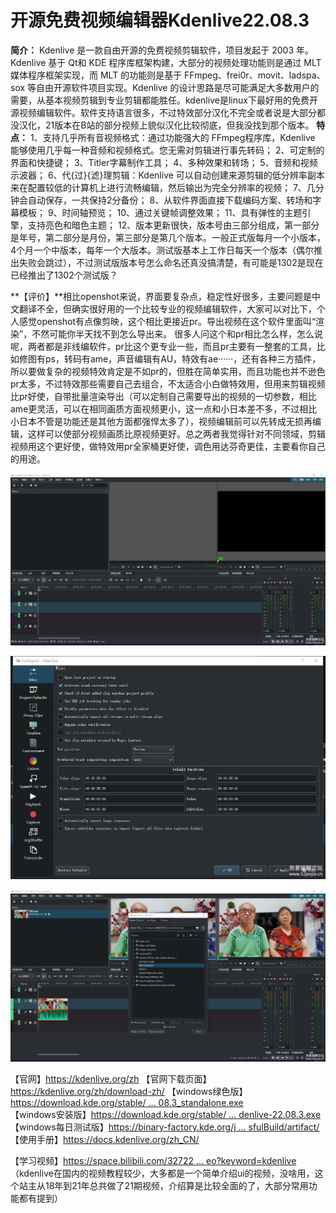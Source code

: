 # 开源免费视频编辑器Kdenlive22.08.3

**简介：**
Kdenlive 是一款自由开源的免费视频剪辑软件，项目发起于 2003 年。Kdenlive 基于 Qt和 KDE 程序库框架构建，大部分的视频处理功能则是通过 MLT 媒体程序框架实现，而 MLT 的功能则是基于 FFmpeg、frei0r、movit、ladspa、sox 等自由开源软件项目实现。Kdenlive 的设计思路是尽可能满足大多数用户的需要，从基本视频剪辑到专业剪辑都能胜任。kdenlive是linux下最好用的免费开源视频编辑软件。软件支持语言很多，不过特效部分汉化不完全或者说是大部分都没汉化，21版本在B站的部分视频上貌似汉化比较彻底，但我没找到那个版本。
**特点：**
1、支持几乎所有音视频格式：通过功能强大的 FFmpeg程序库，Kdenlive 能够使用几乎每一种音频和视频格式。您无需对剪辑进行事先转码；
2、可定制的界面和快捷键；
3、Titler字幕制作工具&#8203;；
4、多种效果和转场；
5、音频和视频示波器；
6、代{过}{滤}理剪辑：Kdenlive 可以自动创建来源剪辑的低分辨率副本来在配置较低的计算机上进行流畅编辑，然后输出为完全分辨率的视频；
7、几分钟会自动保存，一共保持2分备份；
8、从软件界面直接下载编码方案、转场和字幕模板；
9、时间轴预览；
10、通过关键帧调整效果；
11、具有弹性的主题引擎，支持亮色和暗色主题；
12、版本更新很快，版本号由三部分组成，第一部分是年号，第二部分是月份，第三部分是第几个版本。一般正式版每月一个小版本，4个月一个中版本，每年一个大版本。测试版基本上工作日每天一个版本（偶尔推出失败会跳过），不过测试版版本号怎么命名还真没搞清楚，有可能是1302是现在已经推出了1302个测试版？

**【评价】**相比openshot来说，界面要复杂点，稳定性好很多，主要问题是中文翻译不全，但确实很好用的一个比较专业的视频编辑软件，大家可以对比下，个人感觉openshot有点像剪映，这个相比更接近pr。导出视频在这个软件里面叫“渲染”，不然可能你半天找不到怎么导出来。
很多人问这个和pr相比怎么样，怎么说呢，两者都是非线编软件，pr比这个更专业一些，而且pr主要有一整套的工具，比如修图有ps，转码有ame，声音编辑有AU，特效有ae······，还有各种三方插件，所以要做复杂的视频特效肯定是不如pr的，但胜在简单实用，而且功能也并不逊色pr太多，不过特效那些需要自己去组合，不太适合小白做特效用，但用来剪辑视频比pr好使，自带批量渲染导出（可以定制自己需要导出的视频的一切参数，相比ame更灵活，可以在相同画质方面视频更小，这一点和小日本差不多，不过相比小日本不管是功能还是其他方面都强悍太多了），视频编辑前可以先转成无损再编辑，这样可以使部分视频画质比原视频更好。总之两者我觉得针对不同领域，剪辑视频用这个更好使，做特效用pr全家桶更好使，调色用达芬奇更佳，主要看你自己的用途。

![img](./kdenlive/190058wcl1ccz8ocv1vlc8.jpg)

![img](./kdenlive/190100vzpn7jjyb3z99ni3.jpg)

![img](./kdenlive/190103eq6sth1pqslhh1qr.jpg)

【官网】https://kdenlive.org/zh
【官网下载页面】https://kdenlive.org/zh/download-zh/
【windows绿色版】[https://download.kde.org/stable/ ... 08.3_standalone.exe](https://download.kde.org/stable/kdenlive/22.08/windows/kdenlive-22.08.3_standalone.exe)
【windows安装版】[https://download.kde.org/stable/ ... denlive-22.08.3.exe](https://download.kde.org/stable/kdenlive/22.08/windows/kdenlive-22.08.3.exe)
【windows每日测试版】[https://binary-factory.kde.org/j ... sfulBuild/artifact/](https://binary-factory.kde.org/job/Kdenlive_Nightly_mingw64/lastSuccessfulBuild/artifact/)
【使用手册】https://docs.kdenlive.org/zh_CN/

【学习视频】[https://space.bilibili.com/32722 ... eo?keyword=kdenlive](https://space.bilibili.com/327222212/search/video?keyword=kdenlive)
（kdenlive在国内的视频教程较少，大多都是一个简单介绍ui的视频，没啥用，这个站主从18年到21年总共做了21期视频，介绍算是比较全面的了，大部分常用功能都有提到）